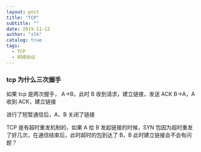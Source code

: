 ```yaml
---
layout: post
title: "TCP"
subtitle: ""
date: 2019-11-12
author: "zlk"
catalog: true
tags:
  - TCP
  - 网络协议
---
```


### tcp 为什么三次握手

如果 tcp 是两次握手，
A->B，此时 B 收到请求，建立链接，发送 ACK
B->A，A 收到 ACK，建立链接

进行了短暂通信后，A、B 关闭了链接

TCP 是有超时重发机制的，如果 A 给 B 发起链接的时候，SYN 包因为超时重发了好几次，在通信结束后，此时超时的包到达了 B，B 此时建立链接会不会有问题？
